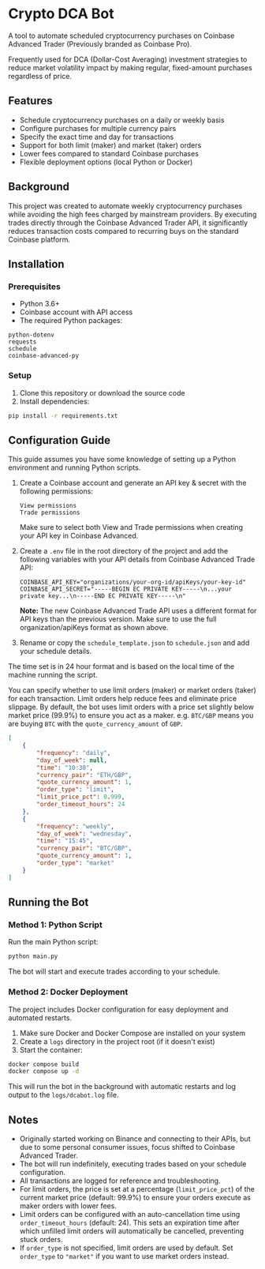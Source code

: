 # Crypto DCA Bot

A tool to automate scheduled cryptocurrency purchases on Coinbase Advanced Trader (Previously branded as Coinbase Pro).

Frequently used for DCA (Dollar-Cost Averaging) investment strategies to reduce market volatility impact by making regular, fixed-amount purchases regardless of price.

## Features

- Schedule cryptocurrency purchases on a daily or weekly basis
- Configure purchases for multiple currency pairs
- Specify the exact time and day for transactions
- Support for both limit (maker) and market (taker) orders
- Lower fees compared to standard Coinbase purchases
- Flexible deployment options (local Python or Docker)

## Background

This project was created to automate weekly cryptocurrency purchases while avoiding the high fees charged by mainstream providers. By executing trades directly through the Coinbase Advanced Trader API, it significantly reduces transaction costs compared to recurring buys on the standard Coinbase platform.

## Installation

### Prerequisites

- Python 3.6+
- Coinbase account with API access
- The required Python packages:

```text
python-dotenv
requests
schedule
coinbase-advanced-py
```

### Setup

1. Clone this repository or download the source code
2. Install dependencies:

```bash
pip install -r requirements.txt
```

## Configuration Guide

This guide assumes you have some knowledge of setting up a Python environment and running Python scripts.

1. Create a Coinbase account and generate an API key & secret with the following permissions:

   ```text
   View permissions
   Trade permissions
   ```

   Make sure to select both View and Trade permissions when creating your API key in Coinbase Advanced.

2. Create a `.env` file in the root directory of the project and add the following variables with your API details from Coinbase Advanced Trade API:

   ```text
   COINBASE_API_KEY="organizations/your-org-id/apiKeys/your-key-id"
   COINBASE_API_SECRET="-----BEGIN EC PRIVATE KEY-----\n...your private key...\n-----END EC PRIVATE KEY-----\n"
   ```

   **Note:** The new Coinbase Advanced Trade API uses a different format for API keys than the previous version. Make sure to use the full organization/apiKeys format as shown above.

3. Rename or copy the `schedule_template.json` to `schedule.json` and add your schedule details.

The time set is in 24 hour format and is based on the local time of the machine running the script.

You can specify whether to use limit orders (maker) or market orders (taker) for each transaction. Limit orders help reduce fees and eliminate price slippage. By default, the bot uses limit orders with a price set slightly below market price (99.9%) to ensure you act as a maker. e.g. `BTC/GBP` means you are buying `BTC` with the `quote_currency_amount` of `GBP`.

```json
[
    {
        "frequency": "daily",
        "day_of_week": null,
        "time": "10:30",
        "currency_pair": "ETH/GBP",
        "quote_currency_amount": 1,
        "order_type": "limit",
        "limit_price_pct": 0.999,
        "order_timeout_hours": 24
    },
    {
        "frequency": "weekly",
        "day_of_week": "wednesday",
        "time": "15:45",
        "currency_pair": "BTC/GBP",
        "quote_currency_amount": 1,
        "order_type": "market"
    }
]
```

## Running the Bot

### Method 1: Python Script

Run the main Python script:

```bash
python main.py
```

The bot will start and execute trades according to your schedule.

### Method 2: Docker Deployment

The project includes Docker configuration for easy deployment and automated restarts.

1. Make sure Docker and Docker Compose are installed on your system
2. Create a `logs` directory in the project root (if it doesn't exist)
3. Start the container:

```bash
docker compose build
docker compose up -d
```

This will run the bot in the background with automatic restarts and log output to the `logs/dcabot.log` file.

## Notes

- Originally started working on Binance and connecting to their APIs, but due to some personal consumer issues, focus shifted to Coinbase Advanced Trader.
- The bot will run indefinitely, executing trades based on your schedule configuration.
- All transactions are logged for reference and troubleshooting.
- For limit orders, the price is set at a percentage (`limit_price_pct`) of the current market price (default: 99.9%) to ensure your orders execute as maker orders with lower fees.
- Limit orders can be configured with an auto-cancellation time using `order_timeout_hours` (default: 24). This sets an expiration time after which unfilled limit orders will automatically be cancelled, preventing stuck orders.
- If `order_type` is not specified, limit orders are used by default. Set `order_type` to `"market"` if you want to use market orders instead.
